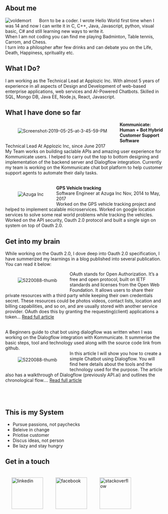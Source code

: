 ## About me

<img src="https://i.ibb.co/jfRCrfn/59492522-2226480044106357-5144385267347488768-o.jpg" alt="voldemort" border="0" style ="float:left; padding: 0px 25px 0px 0px">
Born to be a coder. I wrote Hello World first time when I was 14 and now I can write it in C, C++, Java, Javascript, python, visual basic, C# and still learning new ways to write it.<br>
When I am not coding you can find me playing Badminton, Table tennis, Carrom, and Chess.<br>
I turn into a philospher after few drinks and can debate you on the Life, Death, Happiness, sprituality etc. 

## What I Do?

I am working as the Technical Lead at Applozic Inc. With almost 5 years of experience in all aspects of Design and Development of web-based enterprise applications, web services and AI-Powered Chatbots. Skilled in SQL, Mongo DB, Java EE, Node.js, React, Javascript.

## What I have done so far

<a href="https://Kommunicate.io"><img src="https://i.ibb.co/74MbHz2/kommunicate-logo.png" alt="Screenshot-2019-05-25-at-3-45-59-PM" border="0" style ="float:left; padding: 20px 40px"></a>
<strong>Kommunicate: Human + Bot Hybrid Customer Support Software </strong> <br>
  Technical Lead At Applozic Inc, since June 2017<br>
  My Team works on building saclable APIs and amazing user experience for Kommunicate users. I helped to carry out the top to   bottom designing and implementation of the backend server and Dialogflow integration. Currently my team is working on the     Kommunicate chat bot platform to help customer support agents to automate their daily tasks. <br> <br>

<a href="https://azuga.com/"><img src="https://i.ibb.co/VLMx3t4/fleet-data-science.png" alt="Azuga Inc" border="0" style ="float:left; padding: 20px 40px"></a> 
   <strong>GPS Vehicle tracking </strong><br>
   Software Engineer at Azuga Inc Nov, 2014 to May, 2017<br>
   Worked on the GPS vehicle tracking project and helped to implement scalable microservices. Worked on google location services to solve some real world problems while tracking the vehicles. Worked on the API security, Oauth 2.0 protocol and built a single sign on system on top of Oauth 2.0.  
   

## Get into my brain

While working on the Oauth 2.0, I dove deep into Oauth 2.0 specification, I have summerized my learnings in a blog published into several publication. You can read it below:   

<a href="https://dzone.com/articles/oauth-20-beginners-guide"><img src="https://i.ibb.co/wShpxQD/dzone.jpg" alt="5220088-thumb" border="0" style ="float:left; padding: 20px 40px" ></a> 
OAuth stands for Open Authorization. It’s a free and open protocol, built on IETF standards and licenses from the Open Web Foundation. It allows users to share their private resources with a third party while keeping their own credentials secret. These resources could be photos videos, contact lists, location and billing capabilities, and so on, and are usually stored with another service provider. OAuth does this by granting the requesting(client) applications a token... [Read full article](https://dzone.com/articles/oauth-20-beginners-guide) <br><br>


A Beginners guide to chat bot using dialogflow was written when I was working on the Dialogflow integration with Kommunicate. It summerise the basic steps, tool and technology used along with the source code link from github.
<br>
<a href="https://medium.com/engineering-applozic/beginners-guide-to-creating-chatbots-using-dialogflow-f56e9f6ddaf5"><img src="https://i.ibb.co/QX8vqd9/bot-guide.jpg" alt="5220088-thumb" border="0" style ="float:left; padding: 20px 40px" ></a> 
In this article I will show you how to create a simple Chatbot using Dialogflow. You will find here details about the tools and the technology used for the purpose. The article also has a walkthrough of Dialogflow (previously API.ai) and outlines the chronological flow.... [Read full article](https://medium.com/engineering-applozic/beginners-guide-to-creating-chatbots-using-dialogflow-f56e9f6ddaf5) <br> <br><br><br>

## This is my System

* Pursue passions, not paychecks
* Beleive in change
* Priotise customer
* Discus ideas, not person
* Be lazy and stay hungry


## Get in a touch 

<a href="https://www.linkedin.com/in/suraj-kumar-358317a3/"><img src="https://i.ibb.co/Yy3J9Xz/svvszaufolhr4jkwl7vz.jpg" alt="linkedin" border="0" style ="float:left; padding: 20px 20px; height:100px;width:100px ">  </a>

<a href="https://www.facebook.com/suraj.srk"><img src="https://i.ibb.co/grNSy6Z/c6f98156-65da-4ba4-92f0-26cbd42c82db-tbqkkp.png" alt="facebook" border="0" style ="float:left; padding: 20px 20px; height:100px;width:100px"></a>

<a href="https://stackoverflow.com/users/3949639/suraj?tab=profile"><img src="https://i.ibb.co/FgZbz4m/stackoverflow.png" alt="stackoverflow" border="0" style ="float:left; padding: 20px 20px; height:100px;width:100px"></a>

<br><br><br>



